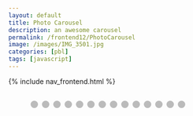 ```yaml
---
layout: default
title: Photo Carousel
description: an awesome carousel
permalink: /frontend12/PhotoCarousel
image: /images/IMG_3501.jpg
categories: [pbl]
tags: [javascript]
---
```


{% include nav_frontend.html %}

<html>
<!-- Slideshow container -->
<div class="slideshow-container">

  <!-- Full-width images with number and caption text -->
  <div class="mySlides fade">
    <div class="numbertext">1</div>
    <img src="{{site.baseurl}}/imagescarousel/IMG_7613.jpg" style="width:100%">
    <div class="text">heh</div>
  </div>

<div class="mySlides fade">
    <div class="numbertext">2</div>
    <img src="{{site.baseurl}}/imagescarousel/IMG_1157.JPG" style="width:100%">
    <div class="text">yeehaw</div>
  </div>

  <div class="mySlides fade">
    <div class="numbertext">3</div>
    <img src="{{site.baseurl}}/imagescarousel/IMG_6068.jpg" style="width:100%">
    <div class="text">yessir</div>
  </div>

  <div class="mySlides fade">
    <div class="numbertext">4</div>
    <img src="{{site.baseurl}}/imagescarousel/0101161417_HDR_Original.jpg" style="width:100%">
    <div class="text">lolz</div>
  </div>

  <div class="mySlides fade">
    <div class="numbertext">5</div>
    <img src="{{site.baseurl}}/imagescarousel/9B60FA77-226E-4C2C-A2CE-8C1BA9A9DA77.jpg" style="width:100%">
    <div class="text">awsum</div>
  </div>

  <div class="mySlides fade">
    <div class="numbertext">6</div>
    <img src="{{site.baseurl}}/imagescarousel/446A7ECE-D696-432A-8408-92317011EDFD.jpg" style="width:100%">
    <div class="text">lolol</div>
  </div>
<!-- 
  <div class="mySlides fade">
    <div class="numbertext">7</div>
    <img src="{{site.baseurl}}/imagescarousel/446A7ECE-D696-432A-8408-92317011EDFD.jpg" style="width:100%">
    <div class="text">yaws</div>
  </div>
 -->
  <div class="mySlides fade">
    <div class="numbertext">7</div>
    <img src="{{site.baseurl}}/imagescarousel/IMG_3501.jpg" style="width:100%">
    <div class="text">hopefully ppl dont see this</div>
  </div>

  <div class="mySlides fade">
    <div class="numbertext">8</div>
    <img src="{{site.baseurl}}/imagescarousel/imagetwo.jpg" style="width:100%">
    <div class="text">yuppy</div>
  </div>

  <div class="mySlides fade">
    <div class="numbertext">9</div>
    <img src="{{site.baseurl}}/imagescarousel/imagethree.JPG" style="width:100%">
    <div class="text">yaass</div>
  </div>

  <div class="mySlides fade">
    <div class="numbertext">10</div>
    <img src="{{site.baseurl}}/imagescarousel/PHOTO-2022-05-29-16-05-27.jpg" style="width:100%">
    <div class="text">ayyy</div>
  </div>

  <div class="mySlides fade">
    <div class="numbertext">11</div>
    <img src="{{site.baseurl}}/imagescarousel/PHOTO-2022-06-17-16-58-00.jpg" style="width:100%">
    <div class="text">wowza</div>
  </div>
  
  <div class="mySlides fade">
    <div class="numbertext">12</div>
    <img src="{{site.baseurl}}/imagescarousel/qinnis.jpg" style="width:100%">
    <div class="text">yawzers</div>
  </div>
  
  <div class="mySlides fade">
    <div class="numbertext">13</div>
    <img src="{{site.baseurl}}/imagescarousel/queens.png" style="width:100%">
    <div class="text">kweens</div>
  </div>

  <!-- Next and previous buttons -->
  <a class="prev" onclick="plusSlides(-1)">&#10094;</a>
  <a class="next" onclick="plusSlides(1)">&#10095;</a>

</div>
<br>

<!-- The dots/circles -->
<div style="text-align:center">
  <span class="dot" onclick="currentSlide(1)"></span>
  <span class="dot" onclick="currentSlide(2)"></span>
  <span class="dot" onclick="currentSlide(3)"></span>
  <span class="dot" onclick="currentSlide(3)"></span>
  <span class="dot" onclick="currentSlide(4)"></span>
  <span class="dot" onclick="currentSlide(5)"></span>
  <span class="dot" onclick="currentSlide(6)"></span>
  <span class="dot" onclick="currentSlide(7)"></span>
  <span class="dot" onclick="currentSlide(8)"></span>
  <span class="dot" onclick="currentSlide(9)"></span>
  <span class="dot" onclick="currentSlide(10)"></span>
  <span class="dot" onclick="currentSlide(11)"></span>
  <span class="dot" onclick="currentSlide(12)"></span>
  <span class="dot" onclick="currentSlide(13)"></span>


</div>
</html>


<style>
    * {box-sizing:border-box}

/* Slideshow container */
.slideshow-container {
  max-width: 1000px;
  position: relative;
  margin: auto;
}

/* Hide the images by default */
.mySlides {
  display: none;
}

/* Next & previous buttons */
.prev, .next {
  cursor: pointer;
  position: absolute;
  top: 600%;
  left: 200%;
  right: 200%;
  width: auto;
  margin-top: -22px;
  padding: 16px;
  color: white;
  font-weight: bold;
  font-size: 18px;
  transition: 0.6s ease;
  border-radius: 0 3px 3px 0;
  user-select: none;
}

/* Position the "next button" to the right */
.next {
  right: 0;
  border-radius: 3px 0 0 3px;
}

/* On hover, add a black background color with a little bit see-through */
.prev:hover, .next:hover {
  background-color: rgba(0,0,0,0.8);
}

/* Caption text */
.text {
  color: #f2f2f2;
  font-size: 15px;
  padding: 8px 12px;
  position: absolute;
  bottom: 8px;
  width: 100%;
  text-align: center;
}

/* Number text (1/3 etc) */
.numbertext {
  color: #f2f2f2;
  font-size: 12px;
  padding: 8px 12px;
  position: absolute;
  top: 0;
}

/* The dots/bullets/indicators */
.dot {
  cursor: pointer;
  height: 15px;
  width: 15px;
  margin: 0 2px;
  background-color: #bbb;
  border-radius: 50%;
  display: inline-block;
  transition: background-color 0.6s ease;
}

.active, .dot:hover {
  background-color: #717171;
}

/* Fading animation */
.fade {
  animation-name: fade;
  animation-duration: 1.5s;
}

@keyframes fade {
  from {opacity: .4}
  to {opacity: 1}
}
</style>
<script>
let slideIndex = 1;
showSlides(slideIndex);

// Next/previous controls
function plusSlides(n) {
  showSlides(slideIndex += n);
}

// Thumbnail image controls
function currentSlide(n) {
  showSlides(slideIndex = n);
}

function showSlides(n) {
  let i;
  let slides = document.getElementsByClassName("mySlides");
  let dots = document.getElementsByClassName("dot");
  if (n > slides.length) {slideIndex = 1}
  if (n < 1) {slideIndex = slides.length}
  for (i = 0; i < slides.length; i++) {
    slides[i].style.display = "none";
  }
  for (i = 0; i < dots.length; i++) {
    dots[i].className = dots[i].className.replace(" active", "");
  }
  slides[slideIndex-1].style.display = "block";
  dots[slideIndex-1].className += " active";
}

</script>